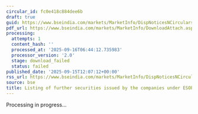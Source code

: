 ```yaml
---
circular_id: fc0e418c884dee6b
draft: true
guid: https://www.bseindia.com/markets/MarketInfo/DispNoticesNCirculars.aspx?Noticeid={066674C8-4695-47DD-8E5B-45F356F29538}&noticeno=20250915-29&dt=09/15/2025&icount=29&totcount=81&flag=0
pdf_url: https://www.bseindia.com/markets/MarketInfo/DownloadAttach.aspx?id=20250915-29&attachedId=
processing:
  attempts: 1
  content_hash: ''
  processed_at: '2025-09-16T06:44:12.735983'
  processor_version: '2.0'
  stage: download_failed
  status: failed
published_date: '2025-09-15T12:07:12+00:00'
rss_url: https://www.bseindia.com/markets/MarketInfo/DispNoticesNCirculars.aspx?Noticeid={066674C8-4695-47DD-8E5B-45F356F29538}&noticeno=20250915-29&dt=09/15/2025&icount=29&totcount=81&flag=0
source: bse
title: Listing of further securities issued by the companies under ESOP/ESOS
---
```


Processing in progress...